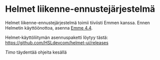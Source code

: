 # Helmet liikenne-ennustejärjestelmä

Helmet liikenne-ennustejärjestelmä toimii tiiviisti Emmen kanssa. Ennen Helmetin käyttöönottoa, asenna [Emme 4.4](https://www.inrosoftware.com/en/products/emme/).

Helmet-käyttöliitymän asennuspaketti löytyy tästä: <https://github.com/HSLdevcom/helmet-ui/releases>

*Timo* täydentää ohjeita kesällä
